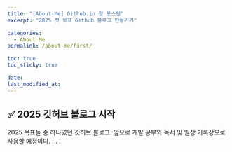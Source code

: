 ```yaml
---
title: "[About-Me] Github.io 첫 포스팅"
excerpt: "2025 첫 목표 Github 블로그 만들기기"

categories:
  - About Me
permalink: /about-me/first/

toc: true
toc_sticky: true

date: 
last_modified_at: 
---
```

 
## ✅ 2025 깃허브 블로그 시작
2025 목표들 중 하나였던 깃허브 블로그. 앞으로 개발 공부와 독서 및 일상 기록장으로 사용할 예정이다.
.
.
.